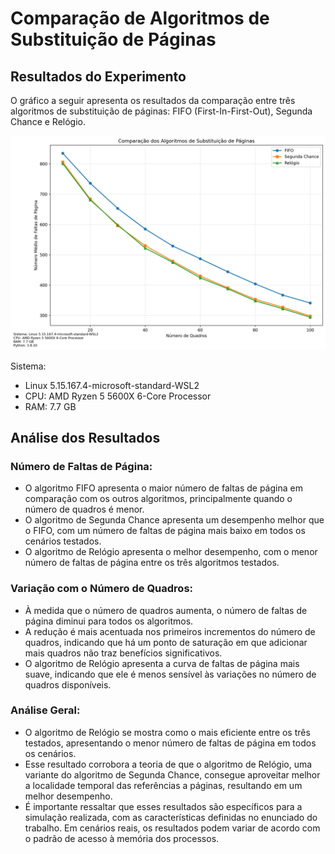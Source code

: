 # Comparação de Algoritmos de Substituição de Páginas

## Resultados do Experimento

O gráfico a seguir apresenta os resultados da comparação entre três algoritmos de substituição de páginas: FIFO (First-In-First-Out), Segunda Chance e Relógio.

![Gráfico de Comparação de Algoritmos](comparacao_algoritmos.png)

Sistema: 
- Linux 5.15.167.4-microsoft-standard-WSL2
- CPU: AMD Ryzen 5 5600X 6-Core Processor 
- RAM: 7.7 GB

## Análise dos Resultados

### Número de Faltas de Página:
   - O algoritmo FIFO apresenta o maior número de faltas de página em comparação com os outros algoritmos, principalmente quando o número de quadros é menor.
   - O algoritmo de Segunda Chance apresenta um desempenho melhor que o FIFO, com um número de faltas de página mais baixo em todos os cenários testados.
   - O algoritmo de Relógio apresenta o melhor desempenho, com o menor número de faltas de página entre os três algoritmos testados.

### Variação com o Número de Quadros:
   - À medida que o número de quadros aumenta, o número de faltas de página diminui para todos os algoritmos.
   - A redução é mais acentuada nos primeiros incrementos do número de quadros, indicando que há um ponto de saturação em que adicionar mais quadros não traz benefícios significativos.
   - O algoritmo de Relógio apresenta a curva de faltas de página mais suave, indicando que ele é menos sensível às variações no número de quadros disponíveis.

### Análise Geral:
   - O algoritmo de Relógio se mostra como o mais eficiente entre os três testados, apresentando o menor número de faltas de página em todos os cenários.
   - Esse resultado corrobora a teoria de que o algoritmo de Relógio, uma variante do algoritmo de Segunda Chance, consegue aproveitar melhor a localidade temporal das referências a páginas, resultando em um melhor desempenho.
   - É importante ressaltar que esses resultados são específicos para a simulação realizada, com as características definidas no enunciado do trabalho. Em cenários reais, os resultados podem variar de acordo com o padrão de acesso à memória dos processos.